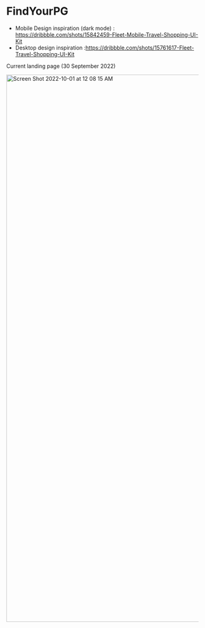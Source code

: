 # FindYourPG

- Mobile Design inspiration (dark mode) : https://dribbble.com/shots/15842459-Fleet-Mobile-Travel-Shopping-UI-Kit
- Desktop design inspiration :https://dribbble.com/shots/15761617-Fleet-Travel-Shopping-UI-Kit


Current landing page (30 September 2022)

<img width="1432" alt="Screen Shot 2022-10-01 at 12 08 15 AM" src="https://user-images.githubusercontent.com/34391629/193335355-408b394d-f505-43b1-a85a-b88b503e3b78.png">
